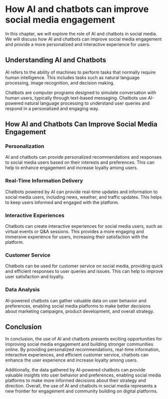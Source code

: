 How AI and chatbots can improve social media engagement
===============================================================================================================

In this chapter, we will explore the role of AI and chatbots in social media. We will discuss how AI and chatbots can improve social media engagement and provide a more personalized and interactive experience for users.

Understanding AI and Chatbots
-----------------------------

AI refers to the ability of machines to perform tasks that normally require human intelligence. This includes tasks such as natural language processing, image recognition, and decision making.

Chatbots are computer programs designed to simulate conversation with human users, typically through text-based messaging. Chatbots use AI-powered natural language processing to understand user queries and respond in a personalized and engaging way.

How AI and Chatbots Can Improve Social Media Engagement
-------------------------------------------------------

### Personalization

AI and chatbots can provide personalized recommendations and responses to social media users based on their interests and preferences. This can help to enhance engagement and increase loyalty among users.

### Real-Time Information Delivery

Chatbots powered by AI can provide real-time updates and information to social media users, including news, weather, and traffic updates. This helps to keep users informed and engaged with the platform.

### Interactive Experiences

Chatbots can create interactive experiences for social media users, such as virtual events or Q\&A sessions. This provides a more engaging and immersive experience for users, increasing their satisfaction with the platform.

### Customer Service

Chatbots can be used for customer service on social media, providing quick and efficient responses to user queries and issues. This can help to improve user satisfaction and loyalty.

### Data Analysis

AI-powered chatbots can gather valuable data on user behavior and preferences, enabling social media platforms to make better decisions about marketing campaigns, product development, and overall strategy.

Conclusion
----------

In conclusion, the use of AI and chatbots presents exciting opportunities for improving social media engagement and building stronger communities online. By providing personalized recommendations, real-time information, interactive experiences, and efficient customer service, chatbots can enhance the user experience and increase loyalty among users.

Additionally, the data gathered by AI-powered chatbots can provide valuable insights into user behavior and preferences, enabling social media platforms to make more informed decisions about their strategy and direction. Overall, the use of AI and chatbots in social media represents a new frontier for engagement and community building on digital platforms.
